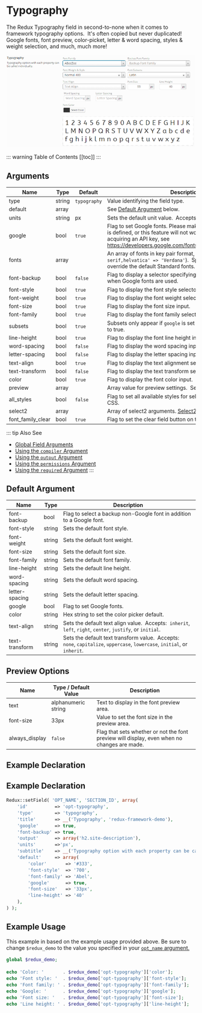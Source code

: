 # Typography

The Redux Typography field in second-to-none when it comes to framework typography options.  It's often copied but never duplicated!  Google fonts, font preview, color-picket, letter &amp; word spacing, styles &amp; weight selection, and much, much more!

<span style="display:block;text-align:center">![](./img/typography.png)</span>

::: warning Table of Contents
[[toc]]
:::

## Arguments
|Name|Type|Default|Description|
|--- |--- |--- |--- |
|type|string|`typography`|Value identifying the field type.|
|default|array||See [Default Argument](#default-argument) below.|
|units|string|px|Sets the default unit value.  Accepts: px em rem %|
|google|bool|`true`|Flag to set Google fonts. Please make sure the Google API key is defined, or this feature will not work. For information on acquiring an API key, see https://developers.google.com/fonts/docs/developer_api#Auth|
|fonts|array||An array of fonts in key pair format, (i.e. `'verdana,san-serif,helvatica' => 'Verdana'`).  Specifying a font array will override the default Standard fonts.|
|font-backup|bool|`false`|Flag to display a selector specifying backup non-Google fonts when Google fonts are used.|
|font-style|bool|`true`|Flag to display the font style selector.|
|font-weight|bool|`true`|Flag to display the font weight selector.|
|font-size|bool|`true`|Flag to display the font size input.|
|font-family|bool|`true`|Flag to display the font family selector.|
|subsets|bool|`true`|Subsets only appear if `google` is set to true and `subsets` is set to true.|
|line-height|bool|`true`|Flag to display the font line height input.|
|word-spacing|bool|`false`|Flag to display the word spacing input.|
|letter-spacing|bool|`false`|Flag to display the letter spacing input.|
|text-align|bool|`true`|Flag to display the text alignment selector.|
|text-transform|bool|`false`|Flag to display the text transform selector.|
|color|bool|`true`|Flag to display the font color input.|
|preview|array||Array value for preview settings.  See 'Preview Options' below.|
|all_styles|bool|`false`|Flag to set all available styles for selected Google font in the CSS.|
|select2|array||Array of select2 arguments. [Select2 Documentation](https://select2.org/configuration/options-api).|
|font_family_clear|bool|`true`|Flag to set the clear field button on the font-family selector.|

::: tip Also See
- [Global Field Arguments](../configuration/fields/arguments.md)
- [Using the `compiler` Argument](../configuration/fields/compiler.md)
- [Using the `output` Argument](../configuration/fields/output.md)
- [Using the `permissions` Argument](../configuration/fields/permissions.md)
- [Using the `required` Argument](../configuration/fields/required.md)
:::

## Default Argument
|Name|Type|Description|
|--- |--- |--- |
|font-backup|bool|Flag to select a backup non-Google font in addition to a Google font.|
|font-style|string|Sets the default font style.|
|font-weight|string|Sets the default font weight.|
|font-size|string|Sets the default font size.|
|font-family|string|Sets the default font family.|
|line-height|string|Sets the default line height.|
|word-spacing|string|Sets the default word spacing.|
|letter-spacing|string|Sets the default letter spacing.|
|google|bool|Flag to set Google fonts.|
|color|string|Hex string to set the color picker default.|
|text-align|string|Sets the default text align value.  Accepts:  `inherit`, `left`, `right`, `center`, `justify`, or `initial`.|
|text-transform|string|Sets the default text transform value.  Accepts:  `none`, `capitalize`, `uppercase`, `lowercase`, `initial`, or `inherit`.|

## Preview Options
|Name|Type / Default Value|Description|
|--- |--- |--- |
|text|alphanumeric string|Text to display in the font preview area.|
|font-size|33px|Value to set the font size in the preview area.|
|always_display|`false`|Flag that sets whether or not the font preview will display, even when no changes are made.|


## Example Declaration
<script>
import builder from './typography.json';
export default {
    data () {
        return {
            builder: builder,
            defaults: {
                'color'       : '#333', 
                'font-style'  : '700', 
                'font-family' : 'Abel', 
                'google'      : true,
                'font-size'   : '33px', 
                'line-height' : '40'
            }
        };
    }
}
</script>
<builder :builder_json="builder" :builder_defaults="defaults" />

## Example Declaration

```php
Redux::setField( 'OPT_NAME', 'SECTION_ID', array( 
    'id'          => 'opt-typography',
    'type'        => 'typography', 
    'title'       => __('Typography', 'redux-framework-demo'),
    'google'      => true, 
    'font-backup' => true,
    'output'      => array('h2.site-description'),
    'units'       =>'px',
    'subtitle'    => __('Typography option with each property can be called individually.', 'redux-framework-demo'),
    'default'     => array(
        'color'       => '#333', 
        'font-style'  => '700', 
        'font-family' => 'Abel', 
        'google'      => true,
        'font-size'   => '33px', 
        'line-height' => '40'
    ),
) );
```

## Example Usage
This example in based on the example usage provided above. Be sure to change `$redux_demo` to the value you specified in your <a title="opt_name" href="/redux-framework/arguments/opt_name/">`opt_name` argument.</a>

```php
global $redux_demo;

echo 'Color: '       . $redux_demo['opt-typography']['color'];
echo 'Font style: '  . $redux_demo['opt-typography']['font-style'];
echo 'Font family: ' . $redux_demo['opt-typography']['font-family'];
echo 'Google: '      . $redux_demo['opt-typography']['google'];
echo 'Font size: '   . $redux_demo['opt-typography']['font-size'];
echo 'Line height: ' . $redux_demo['opt-typography']['line-height'];
```


